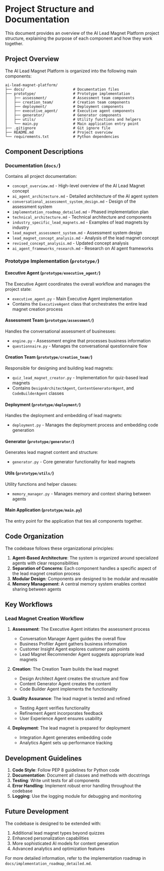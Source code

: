 # Project Structure and Documentation

This document provides an overview of the AI Lead Magnet Platform project structure, explaining the purpose of each component and how they work together.

## Project Overview

The AI Lead Magnet Platform is organized into the following main components:

```
ai-lead-magnet-platform/
├── docs/                      # Documentation files
├── prototype/                 # Prototype implementation
│   ├── assessment/            # Assessment team components
│   ├── creation_team/         # Creation team components
│   ├── deployment/            # Deployment components
│   ├── executive_agent/       # Executive agent components
│   ├── generator/             # Generator components
│   ├── utils/                 # Utility functions and helpers
│   └── main.py                # Main application entry point
├── .gitignore                 # Git ignore file
├── README.md                  # Project overview
└── requirements.txt           # Python dependencies
```

## Component Descriptions

### Documentation (`docs/`)

Contains all project documentation:

- `concept_overview.md` - High-level overview of the AI Lead Magnet concept
- `ai_agent_architecture.md` - Detailed architecture of the AI agent system
- `conversational_assessment_system_design.md` - Design of the assessment system
- `implementation_roadmap_detailed.md` - Phased implementation plan
- `technical_architecture.md` - Technical architecture and components
- `industry_specific_lead_magnets.md` - Examples of lead magnets by industry
- `lead_magnet_assessment_system.md` - Assessment system design
- `lead_magnet_concept_analysis.md` - Analysis of the lead magnet concept
- `revised_concept_analysis.md` - Updated concept analysis
- `ai_agent_frameworks_research.md` - Research on AI agent frameworks

### Prototype Implementation (`prototype/`)

#### Executive Agent (`prototype/executive_agent/`)

The Executive Agent coordinates the overall workflow and manages the project state:

- `executive_agent.py` - Main Executive Agent implementation
- Contains the `ExecutiveAgent` class that orchestrates the entire lead magnet creation process

#### Assessment Team (`prototype/assessment/`)

Handles the conversational assessment of businesses:

- `engine.py` - Assessment engine that processes business information
- `questionnaire.py` - Manages the conversational questionnaire flow

#### Creation Team (`prototype/creation_team/`)

Responsible for designing and building lead magnets:

- `quiz_lead_magnet_creator.py` - Implementation for quiz-based lead magnets
- Contains `DesignArchitectAgent`, `ContentGeneratorAgent`, and `CodeBuilderAgent` classes

#### Deployment (`prototype/deployment/`)

Handles the deployment and embedding of lead magnets:

- `deployment.py` - Manages the deployment process and embedding code generation

#### Generator (`prototype/generator/`)

Generates lead magnet content and structure:

- `generator.py` - Core generator functionality for lead magnets

#### Utils (`prototype/utils/`)

Utility functions and helper classes:

- `memory_manager.py` - Manages memory and context sharing between agents

#### Main Application (`prototype/main.py`)

The entry point for the application that ties all components together.

## Code Organization

The codebase follows these organizational principles:

1. **Agent-Based Architecture**: The system is organized around specialized agents with clear responsibilities
2. **Separation of Concerns**: Each component handles a specific aspect of the lead magnet creation process
3. **Modular Design**: Components are designed to be modular and reusable
4. **Memory Management**: A central memory system enables context sharing between agents

## Key Workflows

### Lead Magnet Creation Workflow

1. **Assessment**: The Executive Agent initiates the assessment process
   - Conversation Manager Agent guides the overall flow
   - Business Profiler Agent gathers business information
   - Customer Insight Agent explores customer pain points
   - Lead Magnet Recommender Agent suggests appropriate lead magnets

2. **Creation**: The Creation Team builds the lead magnet
   - Design Architect Agent creates the structure and flow
   - Content Generator Agent creates the content
   - Code Builder Agent implements the functionality

3. **Quality Assurance**: The lead magnet is tested and refined
   - Testing Agent verifies functionality
   - Refinement Agent incorporates feedback
   - User Experience Agent ensures usability

4. **Deployment**: The lead magnet is prepared for deployment
   - Integration Agent generates embedding code
   - Analytics Agent sets up performance tracking

## Development Guidelines

1. **Code Style**: Follow PEP 8 guidelines for Python code
2. **Documentation**: Document all classes and methods with docstrings
3. **Testing**: Write unit tests for all components
4. **Error Handling**: Implement robust error handling throughout the codebase
5. **Logging**: Use the logging module for debugging and monitoring

## Future Development

The codebase is designed to be extended with:

1. Additional lead magnet types beyond quizzes
2. Enhanced personalization capabilities
3. More sophisticated AI models for content generation
4. Advanced analytics and optimization features

For more detailed information, refer to the implementation roadmap in `docs/implementation_roadmap_detailed.md`.
